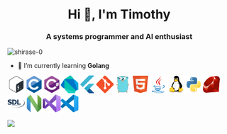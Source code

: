<h1 align="center">Hi 👋, I'm Timothy</h1>
<h3 align="center">A systems programmer and AI enthusiast</h3>

<p align="left"> <img src="https://komarev.com/ghpvc/?username=shirase-0&label=Profile%20views&color=0e75b6&style=flat" alt="shirase-0" /> </p>

- 🌱 I’m currently learning **Golang**

<p align="left"><a href="https://www.gnu.org/software/bash/" target="_blank" rel="noreferrer"><img src="https://raw.githubusercontent.com/devicons/devicon/master/icons/bash/bash-original.svg" alt="bash" width="40" height="40"></a><a href="https://www.cprogramming.com/" target="_blank" rel="noreferrer"><img src="https://raw.githubusercontent.com/devicons/devicon/master/icons/c/c-original.svg" alt="c" width="40" height="40"></a><a href="https://dotnet.microsoft.com/en-us/languages/csharp" target="_blank" rel="noreferrer"><img src="https://raw.githubusercontent.com/devicons/devicon/master/icons/csharp/csharp-original.svg" alt="csharp" width="40" height="40"></a><a href="https://dart.dev/" target="_blank" rel="noreferrer"><img src="https://raw.githubusercontent.com/devicons/devicon/master/icons/dart/dart-original.svg" alt="dart" width="40" height="40"></a><a href="https://flutter.dev/" target="_blank" rel="noreferrer"><img src="https://raw.githubusercontent.com/devicons/devicon/master/icons/flutter/flutter-original.svg" alt="flutter" width="40" height="40"></a><a href="https://git-scm.com/" target="_blank" rel="noreferrer"><img src="https://raw.githubusercontent.com/devicons/devicon/master/icons/git/git-original.svg" alt="git" width="40" height="40"></a><a href="https://go.dev/" target="_blank" rel="noreferrer"><img src="https://raw.githubusercontent.com/devicons/devicon/master/icons/go/go-original.svg" alt="go" width="40" height="40"></a><a href="https://html.spec.whatwg.org/multipage/" target="_blank" rel="noreferrer"><img src="https://raw.githubusercontent.com/devicons/devicon/master/icons/html5/html5-original.svg" alt="html5" width="40" height="40"></a><a href="https://www.java.com/en/" target="_blank" rel="noreferrer"><img src="https://raw.githubusercontent.com/devicons/devicon/master/icons/java/java-original.svg" alt="java" width="40" height="40"></a><a href="https://www.linux.org/" target="_blank" rel="noreferrer"><img src="https://raw.githubusercontent.com/devicons/devicon/master/icons/linux/linux-original.svg" alt="linux" width="40" height="40"></a><a href="https://www.python.org/" target="_blank" rel="noreferrer"><img src="https://raw.githubusercontent.com/devicons/devicon/master/icons/python/python-original.svg" alt="python" width="40" height="40"></a><a href="https://www.ruby-lang.org/en/" target="_blank" rel="noreferrer"><img src="https://raw.githubusercontent.com/devicons/devicon/master/icons/ruby/ruby-original.svg" alt="ruby" width="40" height="40"></a><a href="https://www.libsdl.org/" target="_blank" rel="noreferrer"><img src="https://raw.githubusercontent.com/devicons/devicon/master/icons/sdl/sdl-original.svg" alt="sdl2" width="40" height="40"></a><a href="https://neovim.io/" target="_blank" rel="noreferrer"><img src="https://raw.githubusercontent.com/devicons/devicon/master/icons/neovim/neovim-original.svg" alt="neovim" width="40" height="40"></a><a href="https://visualstudio.microsoft.com/" target="_blank" rel="noreferrer"><img src="https://raw.githubusercontent.com/devicons/devicon/master/icons/visualstudio/visualstudio-original.svg" alt="visualstudio" width="40" height="40"></a><a href="https://code.visualstudio.com/" target="_blank" rel="noreferrer"><img src="https://raw.githubusercontent.com/devicons/devicon/master/icons/vscode/vscode-original.svg" alt="vscode" width="40" height="40"></a></p>

<img src="https://github-readme-stats.vercel.app/api/top-langs/?username=shirase-0&layout=compact&theme=gruvbox&hide=html&langs_count=8&hide_border=true" width="40.9%"/> 
<!--
**shirase-0/shirase-0** is a ✨ _special_ ✨ repository because its `README.md` (this file) appears on your GitHub profile.

Here are some ideas to get you started:

- 🔭 I’m currently working on ...
- 🌱 I’m currently learning ...
- 👯 I’m looking to collaborate on ...
- 🤔 I’m looking for help with ...
- 💬 Ask me about ...
- 📫 How to reach me: ...
- 😄 Pronouns: ...
- ⚡ Fun fact: ...
-->
